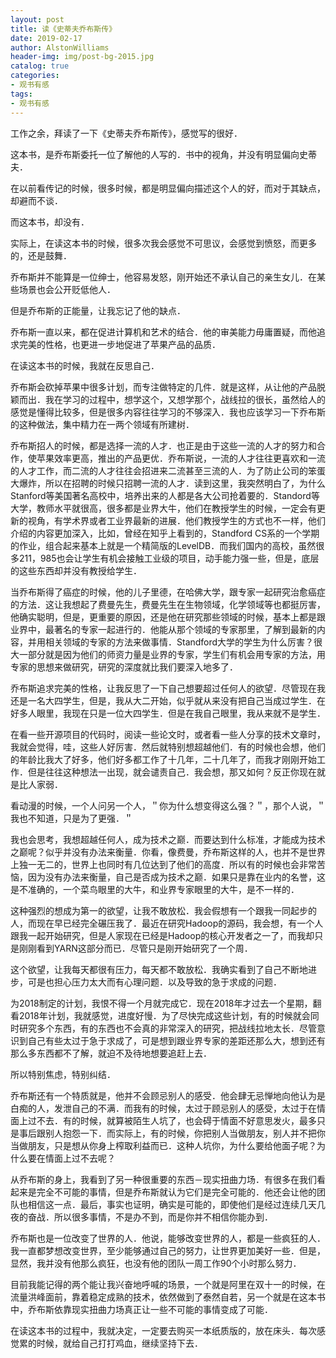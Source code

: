 ```yaml
---
layout: post
title: 读《史蒂夫乔布斯传》
date: 2019-02-17
author: AlstonWilliams
header-img: img/post-bg-2015.jpg
catalog: true
categories:
- 观书有感
tags:
- 观书有感
---
```

工作之余，拜读了一下《史蒂夫乔布斯传》，感觉写的很好．

这本书，是乔布斯委托一位了解他的人写的．书中的视角，并没有明显偏向史蒂夫．

在以前看传记的时候，很多时候，都是明显偏向描述这个人的好，而对于其缺点，却避而不谈．

而这本书，却没有．

实际上，在读这本书的时候，很多次我会感觉不可思议，会感觉到愤怒，而更多的，还是鼓舞．

乔布斯并不能算是一位绅士，他容易发怒，刚开始还不承认自己的亲生女儿．在某些场景也会公开贬低他人．

但是乔布斯的正能量，让我忘记了他的缺点．

乔布斯一直以来，都在促进计算机和艺术的结合．他的审美能力毋庸置疑，而他追求完美的性格，也更进一步地促进了苹果产品的品质．

在读这本书的时候，我就在反思自己．

乔布斯会砍掉苹果中很多计划，而专注做特定的几件．就是这样，从让他的产品脱颖而出．我在学习的过程中，想学这个，又想学那个，战线拉的很长，虽然给人的感觉是懂得比较多，但是很多内容往往学习的不够深入．我也应该学习一下乔布斯的这种做法，集中精力在一两个领域有所建树．

乔布斯招人的时候，都是选择一流的人才．也正是由于这些一流的人才的努力和合作，使苹果效率更高，推出的产品更优．乔布斯说，一流的人才往往更喜欢和一流的人才工作，而二流的人才往往会招进来二流甚至三流的人．为了防止公司的笨蛋大爆炸，所以在招聘的时候只招聘一流的人才．读到这里，我突然明白了，为什么Stanford等美国著名高校中，培养出来的人都是各大公司抢着要的．Standord等大学，教师水平就很高，很多都是业界大牛，他们在教授学生的时候，一定会有更新的视角，有学术界或者工业界最新的进展．他们教授学生的方式也不一样，他们介绍的内容更加深入，比如，曾经在知乎上看到的，Standford CS系的一个学期的作业，组合起来基本上就是一个精简版的LevelDB．而我们国内的高校，虽然很多211，985也会让学生有机会接触工业级的项目，动手能力强一些，但是，底层的这些东西却并没有教授给学生．

当乔布斯得了癌症的时候，他的儿子里德，在哈佛大学，跟专家一起研究治愈癌症的方法．这让我想起了费曼先生，费曼先生在生物领域，化学领域等也都挺厉害，他确实聪明，但是，更重要的原因，还是他在研究那些领域的时候，基本上都是跟业界中，最著名的专家一起进行的．他能从那个领域的专家那里，了解到最新的内容，并用相关领域的专家的方法来做事情．Standford大学的学生为什么厉害？很大一部分就是因为他们的师资力量是业界的专家，学生们有机会用专家的方法，用专家的思想来做研究，研究的深度就比我们要深入地多了．

乔布斯追求完美的性格，让我反思了一下自己想要超过任何人的欲望．尽管现在我还是一名大四学生，但是，我从大二开始，似乎就从来没有把自己当成过学生．在好多人眼里，我现在只是一位大四学生．但是在我自己眼里，我从来就不是学生．

在看一些开源项目的代码时，阅读一些论文时，或者看一些人分享的技术文章时，我就会觉得，哇，这些人好厉害．然后就特别想超越他们．有的时候也会想，他们的年龄比我大了好多，他们好多都工作了十几年，二十几年了，而我才刚刚开始工作．但是往往这种想法一出现，就会谴责自己．我会想，那又如何？反正你现在就是比人家弱．

看动漫的时候，一个人问另一个人，＂你为什么想变得这么强？＂，那个人说，＂我也不知道，只是为了更强．＂

我也会思考，我想超越任何人，成为技术之巅．而要达到什么标准，才能成为技术之巅呢？似乎并没有办法来衡量．你看，像费曼，乔布斯这样的人，也并不是世界上独一无二的，世界上也同时有几位达到了他们的高度．所以有的时候也会非常苦恼，因为没有办法来衡量，自己是否成为技术之巅．如果只是靠在业内的名誉，这是不准确的，一个菜鸟眼里的大牛，和业界专家眼里的大牛，是不一样的．

这种强烈的想成为第一的欲望，让我不敢放松．我会假想有一个跟我一同起步的人，而现在早已经完全碾压我了．最近在研究Hadoop的源码，我会想，有一个人跟我一起开始研究，但是人家现在已经是Hadoop的核心开发者之一了，而我却只是刚刚看到YARN这部分而已．尽管只是刚开始研究了一个周．

这个欲望，让我每天都很有压力，每天都不敢放松．我确实看到了自己不断地进步，可是也担心压力太大而有心理问题．以及导致的急于求成的问题．

为2018制定的计划，我恨不得一个月就完成它．现在2018年才过去一个星期，翻看2018年计划，我就感觉，进度好慢．为了尽快完成这些计划，有的时候就会同时研究多个东西，有的东西也不会真的非常深入的研究，把战线拉地太长．尽管意识到自己有些太过于急于求成了，可是想到跟业界专家的差距还那么大，想到还有那么多东西都不了解，就迫不及待地想要追赶上去．

所以特别焦虑，特别纠结．

乔布斯还有一个特质就是，他并不会顾忌别人的感受．他会肆无忌惮地向他认为是白痴的人，发泄自己的不满．而我有的时候，太过于顾忌别人的感受，太过于在情面上过不去．有的时候，就算被陌生人坑了，也会碍于情面不好意思发火，最多只是事后跟别人抱怨一下．而实际上，有的时候，你把别人当做朋友，别人并不把你当做朋友，只是想从你身上榨取利益而已．这种人坑你，为什么要给他面子呢？为什么要在情面上过不去呢？

从乔布斯的身上，我看到了另一种很重要的东西－现实扭曲力场．有很多在我们看起来是完全不可能的事情，但是乔布斯就认为它们是完全可能的．他还会让他的团队也相信这一点．最后，事实也证明，确实是可能的，即使他们是经过连续几天几夜的奋战．所以很多事情，不是办不到，而是你并不相信你能办到．

乔布斯也是一位改变了世界的人．他说，能够改变世界的人，都是一些疯狂的人．我一直都梦想改变世界，至少能够通过自己的努力，让世界更加美好一些．但是，显然，我并没有他那么疯狂，也没有他的团队一周工作90个小时那么努力．

目前我能记得的两个能让我兴奋地呼喊的场景，一个就是阿里在双十一的时候，在流量洪峰面前，靠着稳定成熟的技术，依然做到了泰然自若，另一个就是在这本书中，乔布斯依靠现实扭曲力场真正让一些不可能的事情变成了可能．

在读这本书的过程中，我就决定，一定要去购买一本纸质版的，放在床头．每次感觉累的时候，就给自己打打鸡血，继续坚持下去．
